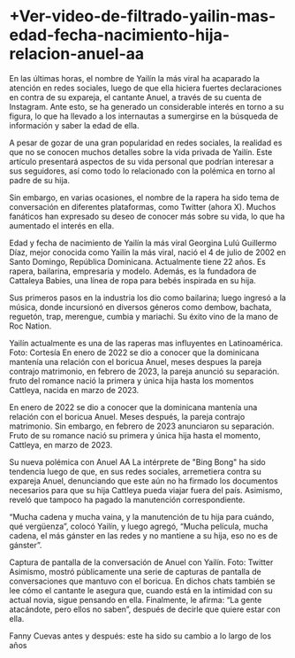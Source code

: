 # +Ver-video-de-filtrado-yailin-mas-edad-fecha-nacimiento-hija-relacion-anuel-aa

En las últimas horas, el nombre de Yailín la más viral ha acaparado la atención en redes sociales, luego de que ella hiciera fuertes declaraciones en contra de su expareja, el cantante Anuel, a través de su cuenta de Instagram. Ante esto, se ha generado un considerable interés en torno a su figura, lo que ha llevado a los internautas a sumergirse en la búsqueda de información y saber la edad de ella.

A pesar de gozar de una gran popularidad en redes sociales, la realidad es que no se conocen muchos detalles sobre la vida privada de Yailín. Este artículo presentará aspectos de su vida personal que podrían interesar a sus seguidores, así como todo lo relacionado con la polémica en torno al padre de su hija.

Sin embargo, en varias ocasiones, el nombre de la rapera ha sido tema de conversación en diferentes plataformas, como Twitter (ahora X). Muchos fanáticos han expresado su deseo de conocer más sobre su vida, lo que ha aumentado el interés en ella.


Edad y fecha de nacimiento de Yailín la más viral
Georgina Lulú Guillermo Díaz, mejor conocida como Yailín la más viral, nació el 4 de julio de 2002 en Santo Domingo, República Dominicana. Actualmente tiene 22 años. Es rapera, bailarina, empresaria y modelo. Además, es la fundadora de Cattaleya Babies, una línea de ropa para bebés inspirada en su hija.

Sus primeros pasos en la industria los dio como bailarina; luego ingresó a la música, donde incursionó en diversos géneros como dembow, bachata, reguetón, trap, merengue, cumbia y mariachi. Su éxito vino de la mano de Roc Nation.

Yailín actualmente es una de las raperas mas influyentes en Latinoamérica. Foto: Cortesía
En enero de 2022 se dio a conocer que la dominicana mantenía una relación con el boricua Anuel, meses despues la pareja contrajo matrimonio, en febrero de 2023, la pareja anunció su separación. fruto del romance nació la primera y única hija hasta los momentos Cattleya, nacida en marzo de 2023.  


En enero de 2022 se dio a conocer que la dominicana mantenía una relación con el boricua Anuel. Meses después, la pareja contrajo matrimonio. Sin embargo, en febrero de 2023 anunciaron su separación. Fruto de su romance nació su primera y única hija hasta el momento, Cattleya, en marzo de 2023.

Su nueva polémica con Anuel AA
La intérprete de "Bing Bong" ha sido tendencia luego de que, en sus redes sociales, arremetiera contra su expareja Anuel, denunciando que este aún no ha firmado los documentos necesarios para que su hija Cattleya pueda viajar fuera del país. Asimismo, reveló que tampoco ha pagado la manutención correspondiente.

“Mucha cadena y mucha vaina, y la manutención de tu hija para cuándo, qué vergüenza”, colocó Yailín, y luego agregó, “Mucha película, mucha cadena, el más gánster en las redes y no mantiene a su hija, eso no es de gánster”.

Captura de pantalla de la conversación de Anuel con Yailín. Foto: Twitter
Asimismo, mostró públicamente una serie de capturas de pantalla de conversaciones que mantuvo con el boricua. En dichos chats también se lee cómo el cantante le asegura que, cuando está en la intimidad con su actual novia, sigue pensando en ella. Finalmente, le afirma: “La gente atacándote, pero ellos no saben”, después de decirle que quiere estar con ella.

Fanny Cuevas antes y después: este ha sido su cambio a lo largo de los años
